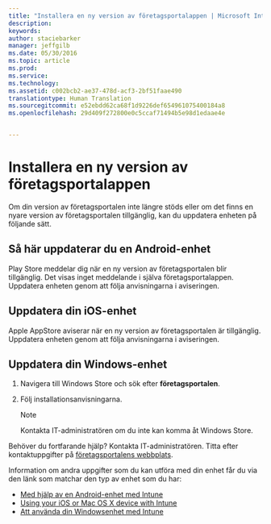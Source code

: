 ```yaml
---
title: "Installera en ny version av företagsportalappen | Microsoft Intune"
description: 
keywords: 
author: staciebarker
manager: jeffgilb
ms.date: 05/30/2016
ms.topic: article
ms.prod: 
ms.service: 
ms.technology: 
ms.assetid: c002bcb2-ae37-478d-acf3-2bf51faae490
translationtype: Human Translation
ms.sourcegitcommit: e52ebdd62ca68f1d9226def654961075400184a8
ms.openlocfilehash: 29d409f272800e0c5ccaf71494b5e98d1edaae4e


---
```


# Installera en ny version av företagsportalappen

Om din version av företagsportalen inte längre stöds eller om det finns en nyare version av företagsportalen tillgänglig, kan du uppdatera enheten på följande sätt.

## Så här uppdaterar du en Android-enhet

Play Store meddelar dig när en ny version av företagsportalen blir tillgänglig. Det visas inget meddelande i själva företagsportalappen. Uppdatera enheten genom att följa anvisningarna i aviseringen.

## Uppdatera din iOS-enhet

Apple AppStore aviserar när en ny version av företagsportalen är tillgänglig. Uppdatera enheten genom att följa anvisningarna i aviseringen.

## Uppdatera din Windows-enhet

1.  Navigera till Windows Store och sök efter **företagsportalen**.

2.  Följ installationsanvisningarna.

    > [!NOTE]
    > Kontakta IT-administratören om du inte kan komma åt Windows Store.


Behöver du fortfarande hjälp? Kontakta IT-administratören. Titta efter kontaktuppgifter på [företagsportalens webbplats](http://portal.manage.microsoft.com).

Information om andra uppgifter som du kan utföra med din enhet får du via den länk som matchar den typ av enhet som du har:

- [Med hjälp av en Android-enhet med Intune](using-your-android-device-with-intune.md)</br>
- [Using your iOS or Mac OS X device with Intune](using-your-ios-or-mac-os-x-device-with-intune.md)</br>
- [Att använda din Windowsenhet med Intune](using-your-windows-device-with-intune.md)




<!--HONumber=Jun16_HO4-->



